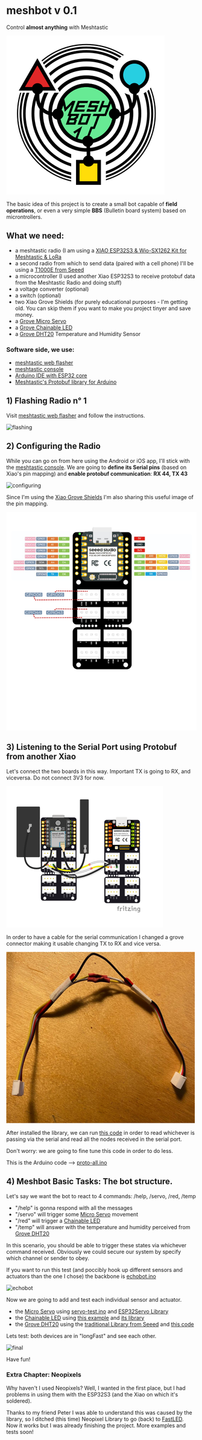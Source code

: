 # meshbot v 0.1
Control **almost anything** with Meshtastic

![serial](./data/meshbot-logo.png)

The basic idea of this project is to create a small bot capable of **field operations**, or even a very simple **BBS** (Bulletin board system) based on microntrollers.

## What we need:
* a meshtastic radio (I am using a [XIAO ESP32S3 & Wio-SX1262 Kit for Meshtastic & LoRa](https://www.seeedstudio.com/Wio-SX1262-with-XIAO-ESP32S3-p-5982.html?)
* a second radio from which to send data (paired with a cell phone) I'll be using a [T1000E from Seeed](https://www.seeedstudio.com/SenseCAP-Card-Tracker-T1000-E-for-Meshtastic-p-5913.html?)
* a microcontroller (I used another Xiao ESP32S3 to receive protobuf data from the Meshtastic Radio and doing stuff)
* a voltage converter (optional)
* a switch (optional)
* two Xiao Grove Shields (for purely educational purposes - I'm getting old. You can skip them if you want to make you project tinyer and save money.
* a [Grove Micro Servo](https://wiki.seeedstudio.com/Grove-Servo/)
* a [Grove Chainable LED](https://wiki.seeedstudio.com/Grove-Chainable_RGB_LED/) 
* a [Grove DHT20](https://wiki.seeedstudio.com/Grove-Temperature-Humidity-Sensor-DH20/) Temperature and Humidity Sensor


### Software side, we use:
- [meshtastic web flasher](https://flasher.meshtastic.org/)
- [meshtastic console](https://client.meshtastic.org/)
- [Arduino IDE with ESP32 core](https://wiki.seeedstudio.com/xiao_esp32s3_getting_started/#software-preparation)
- [Meshtastic's Protobuf library for Arduino](https://github.com/meshtastic/Meshtastic-arduino)

## 1) Flashing Radio n° 1

Visit [meshtastic web flasher](https://flasher.meshtastic.org/) and follow the instructions. 

![flashing](./data/gif/01-flash.gif)

## 2) Configuring the Radio

While you can go on from here using the Android or iOS app, I'll stick with the [meshtastic console](https://client.meshtastic.org/). 
We are going to **define its Serial pins** (based on Xiao's pin mapping) and **enable protobuf communication**: **RX 44, TX 43**

![configuring](./data/gif/02-serial.gif)

Since I'm using the [Xiao Grove Shields](https://wiki.seeedstudio.com/Grove-Shield-for-Seeeduino-XIAO-embedded-battery-management-chip/) I'm also sharing this useful image of the pin mapping. 

![Xiao Grove Shield](./data/xiao-grove-01.png)

## 3) Listening to the Serial Port using Protobuf from another Xiao

Let's connect the two boards in this way. 
Important TX is going to RX, and viceversa. Do not connect 3V3 for now. 

![serial](./data/fr-03_bb-serial.png)

In order to have a cable for the serial communication I changed a grove connector making it usable changing TX to RX and vice versa. 

![special cable](./data/cable.png)

After installed the library, we can run [this code](./proto-all/proto-all.ino) in order to read whichever is passing via the serial and read all the nodes received in the serial port. 

Don't worry: we are going to fine tune this code in order to do less.

This is the Arduino code --> [proto-all.ino](./proto-all/proto-all.ino)

## 4) Meshbot Basic Tasks: The bot structure.

Let's say we want the bot to react to 4 commands: /help, /servo, /red, /temp
* "/help" is gonna respond with all the messages
* "/servo" will trigger some [Micro Servo](https://wiki.seeedstudio.com/Grove-Servo/) movement
* "/red" will trigger a [Chainable LED](https://wiki.seeedstudio.com/Grove-Chainable_RGB_LED/)
* "/temp" will answer with the temperature and humidity perceived from [Grove DHT20](https://wiki.seeedstudio.com/Grove-Temperature-Humidity-Sensor-DH20/)

In this scenario, you should be able to trigger these states via whichever command received. Obviously we could secure our system by specify which channel or sender to obey.

If you want to run this test (and poccibly hook up different sensors and actuators than the one I chose) the backbone is [echobot.ino](./echobot/echobot.ino)

![echobot](./data/gif/03-meshbot-01/03-meshbot-01.gif)

Now we are going to add and test each individual sensor and actuator. 

* the [Micro Servo](https://wiki.seeedstudio.com/Grove-Servo/) using [servo-test.ino](./servo-test/servo-test.ino) and [ESP32Servo Library](https://github.com/madhephaestus/ESP32Servo)
* the [Chainable LED](https://wiki.seeedstudio.com/Grove-Chainable_RGB_LED/) using [this example](./ChainLED-example/ChainLED-example/ainLED-example.ino) and [its library](https://github.com/pjpmarques/ChainableLED/)
* the [Grove DHT20](https://wiki.seeedstudio.com/Grove-Temperature-Humidity-Sensor-DH20/) using the [traditional Library from Seeed](https://github.com/Seeed-Studio/Grove_Temperature_And_Humidity_Sensor) and [this code](./DHTtester/DHTtester.ino)

Lets test: both devices are in "longFast" and see each other. 

![final](./data/gif/04-working.gif)


Have fun!

### Extra Chapter: Neopixels

Why haven't I used Neopixels? Well, I wanted in the first place, but I had problems in using them with the ESP32S3 (and the Xiao on which it's soldered). 

Thanks to my friend Peter I was able to understand this was caused by the library, so I ditched (this time) Neopixel Library to go (back) to [FastLED](https://fastled.io/). Now it works but I was already finishing the project. More examples and tests soon! 